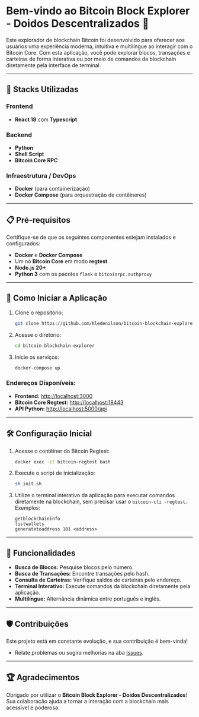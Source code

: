
# Bem-vindo ao Bitcoin Block Explorer - Doidos Descentralizados 🚀

Este explorador de blockchain Bitcoin foi desenvolvido para oferecer aos usuários uma experiência moderna, intuitiva e multilíngue ao interagir com o Bitcoin Core. Com esta aplicação, você pode explorar blocos, transações e carteiras de forma interativa ou por meio de comandos da blockchain diretamente pela interface de terminal.

---

## 🔧 Stacks Utilizadas

### Frontend
- **React 18** com **Typescript**

### Backend
- **Python**
- **Shell Script**
- **Bitcoin Core RPC**

### Infraestrutura / DevOps
- **Docker** (para containerização)
- **Docker Compose** (para orquestração de contêineres)

---

## 📋 Pré-requisitos
Certifique-se de que os seguintes componentes estejam instalados e configurados:
- **Docker** e **Docker Compose**
- Um nó **Bitcoin Core** em modo **regtest**
- **Node.js 20+**
- **Python 3** com os pacotes `flask` e `bitcoinrpc.authproxy`

---

## 🚀 Como Iniciar a Aplicação

1. Clone o repositório:
   ```bash
   git clone https://github.com/Kledenilson/bitcoin-blockchain-explorer
   ```

2. Acesse o diretório:
   ```bash
   cd bitcoin-blockchain-explorer
   ```

3. Inicie os serviços:
   ```bash
   docker-compose up
   ```

### Endereços Disponíveis:
- **Frontend:** [http://localhost:3000](http://localhost:3000/)
- **Bitcoin Core Regtest:** [http://localhost:18443](http://localhost:18443)
- **API Python:** [http://localhost:5000/api](http://localhost:5000/api)

---

## 🛠️ Configuração Inicial
1. Acesse o contêiner do Bitcoin Regtest:
   ```bash
   docker exec -it bitcoin-regtest bash
   ```

2. Execute o script de inicialização:
   ```bash
   sh init.sh
   ```

3. Utilize o terminal interativo da aplicação para executar comandos diretamente na blockchain, sem precisar usar o `bitcoin-cli -regtest`. Exemplos:
   ```
   getblockchaininfo
   listwallets
   generatetoaddress 101 <address>
   ```

---

## 🌟 Funcionalidades
- **Busca de Blocos:** Pesquise blocos pelo número.
- **Busca de Transações:** Encontre transações pelo hash.
- **Consulta de Carteiras:** Verifique saldos de carteiras pelo endereço.
- **Terminal Interativo:** Execute comandos da blockchain diretamente pela aplicação.
- **Multilíngue:** Alternância dinâmica entre português e inglês.

---

## 🛡️ Contribuições
Este projeto está em constante evolução, e sua contribuição é bem-vinda! 
- Relate problemas ou sugira melhorias na aba [Issues](https://github.com/Kledenilson/bitcoin-blockchain-explorer/issues).
---

## 🏆 Agradecimentos
Obrigado por utilizar o **Bitcoin Block Explorer - Doidos Descentralizados**! Sua colaboração ajuda a tornar a interação com a blockchain mais acessível e poderosa.
